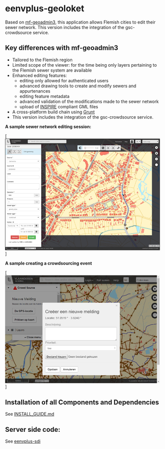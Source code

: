 # eenvplus-geoloket  

Based on [mf-geoadmin3](https://github.com/geoadmin/mf-geoadmin3), this application allows Flemish cities to edit their sewer network.
This version includes the integration of the gsc-crowdsource service.

## Key differences with mf-geoadmin3

- Tailored to the Flemish region
- Limited scope of the viewer: for the time being only layers pertaining to the Flemish sewer system are available
- Enhanced editing features:
    - editing only allowed for authenticated users
    - advanced drawing tools to create and modify sewers and appurtenances
    - editing feature metadata
    - advanced validation of the modifications made to the sewer network
    - upload of [INSPIRE](http://inspire.ec.europa.eu/) compliant GML files
- A cross-platform build chain using [Grunt](http://gruntjs.com/)
- This version includes the integration of the gsc-crowdsource service.


**A sample sewer network editing session:**

[![geoloket screenshot](screenshot.png)]

**A sample creating a crowdsourcing event**

[![geoloket screenshot](screenshot_cs.png)]

## Installation of all Components and Dependencies

See [INSTALL_GUIDE.md](INSTALL_GUIDE.md)

## Server side code:

See [eenvplus-sdi](https://github.com/VlaamseMilieumaatschappij/eenvplus-sdi)
